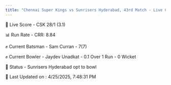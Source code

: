 ```yaml
---
title: "Chennai Super Kings vs Sunrisers Hyderabad, 43rd Match - Live Cricket Score"
---
```


🔴 Live Score - CSK 28/1 (3.1)  

📊 Run Rate - CRR: 8.84  

✊ Current Batsman - Sam Curran - 7(7)  

✊ Current Bowler - Jaydev Unadkat - 0.1 Over 1 Run - 0 Wicket  

📑 Status - Sunrisers Hyderabad opt to bowl

📝 Last Updated on : 4/25/2025, 7:48:31 PM  

